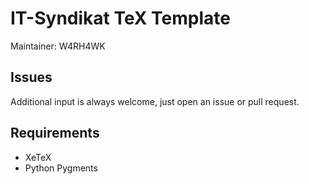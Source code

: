 # IT-Syndikat TeX Template

Maintainer: W4RH4WK

## Issues

Additional input is always welcome, just open an issue or pull request.

## Requirements

- XeTeX
- Python Pygments
